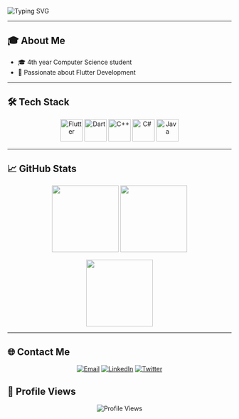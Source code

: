 ![Typing SVG](https://readme-typing-svg.demolab.com?font=Fira+Code&size=30&pause=200&color=1E90FF&width=435&lines=I'm+Eman+Medhat)

---

## 🎓 About Me
- 🎓 4th year Computer Science student  
- 🚀 Passionate about Flutter Development  

---

## 🛠 Tech Stack  

<p align="center">
  <img src="https://cdn.jsdelivr.net/gh/devicons/devicon/icons/flutter/flutter-original.svg" width="50" height="50" alt="Flutter"/>
  <img src="https://cdn.jsdelivr.net/gh/devicons/devicon/icons/dart/dart-original.svg" width="50" height="50" alt="Dart"/>
  <img src="https://cdn.jsdelivr.net/gh/devicons/devicon/icons/cplusplus/cplusplus-original.svg" width="50" height="50" alt="C++"/>
  <img src="https://cdn.jsdelivr.net/gh/devicons/devicon/icons/csharp/csharp-original.svg" width="50" height="50" alt="C#"/>
  <img src="https://cdn.jsdelivr.net/gh/devicons/devicon/icons/java/java-original.svg" width="50" height="50" alt="Java"/>
</p>

---

## 📈 GitHub Stats  

<p align="center">
  <img src="https://github-readme-stats.vercel.app/api?username=Emo2003&show_icons=true&theme=tokyonight" height="150"/>
  <img src="https://github-readme-stats.vercel.app/api/top-langs/?username=Emo2003&layout=compact&theme=tokyonight" height="150"/>
</p>

<p align="center">
  <img src="https://streak-stats.demolab.com?user=Emo2003&theme=tokyonight&hide_border=false" height="150"/>
</p>

---

## 🌐 Contact Me  

<p align="center">
  <a href="mailto:emanmedhat0099@gmail.com"><img src="https://img.icons8.com/fluency/48/gmail-new.png" alt="Email"/></a>
  <a href="https://www.linkedin.com/in/emo-c7g77i366"><img src="https://img.icons8.com/fluency/48/linkedin.png" alt="LinkedIn"/></a>
  <a href="https://x.com/emo00000003"><img src="https://img.icons8.com/color/48/twitter--v1.png" alt="Twitter"/></a>
</p>



## 👀 Profile Views  

<p align="center">
  <img src="https://komarev.com/ghpvc/?username=Emo2003&color=1E90FF&style=for-the-badge" alt="Profile Views"/>
</p>
